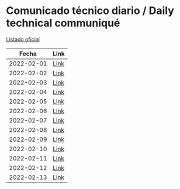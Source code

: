 # Comunicado técnico diario / Daily technical communiqué

[Listado oficial](https://www.gob.mx/salud/documentos/coronavirus-covid19-comunicados-tecnicos-diarios-febrero-2022)

| Fecha               | Link        |
| ------------------- | ----------  |
| 2022-02-01 | [Link](https://www.gob.mx/salud/prensa/comunicado-tecnico-diario-covid-19-293717) |
| 2022-02-02 | [Link](https://www.gob.mx/salud/prensa/comunicado-tecnico-diario-covid-19-293742) |
| 2022-02-03 | [Link](https://www.gob.mx/salud/prensa/comunicado-tecnico-diario-covid-19-293969) |
| 2022-02-04 | [Link](https://www.gob.mx/salud/prensa/comunicado-tecnico-diario-covid-19-294058) |
| 2022-02-05 | [Link](https://www.gob.mx/salud/prensa/comunicado-tecnico-diario-covid-19-294092) |
| 2022-02-06 | [Link](https://www.gob.mx/salud/prensa/comunicado-tecnico-diario-covid-19-294118) |
| 2022-02-07 | [Link](https://www.gob.mx/salud/prensa/comunicado-tecnico-diario-covid-19-294155) |
| 2022-02-08 | [Link](https://www.gob.mx/salud/prensa/comunicado-tecnico-diario-covid-19-294158) |
| 2022-02-09 | [Link](https://www.gob.mx/salud/prensa/comunicado-tecnico-diario-covid-19-294349) |
| 2022-02-10 | [Link](https://www.gob.mx/salud/prensa/comunicado-tecnico-diario-covid-19-294419) |
| 2022-02-11 | [Link](https://www.gob.mx/salud/prensa/comunicado-tecnico-diario-covid-19-294490) |
| 2022-02-12 | [Link](https://www.gob.mx/salud/prensa/comunicado-tecnico-diario-covid-19-294533) |
| 2022-02-13 | [Link](https://www.gob.mx/salud/prensa/comunicado-tecnico-diario-covid-19-294534) |

